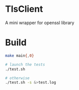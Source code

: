 # TlsClient
A mini wrapper for openssl library

# Build
```bash
make main{,0}

# launch the tests
./test.sh

# otherwise
./test.sh -s &>test.log
```
